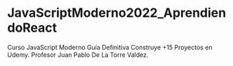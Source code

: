 # JavaScriptModerno2022_AprendiendoReact
Curso JavaScript Moderno Guía Definitiva Construye +15 Proyectos en Udemy. Profesor Juan Pablo De La Torre Valdez.
